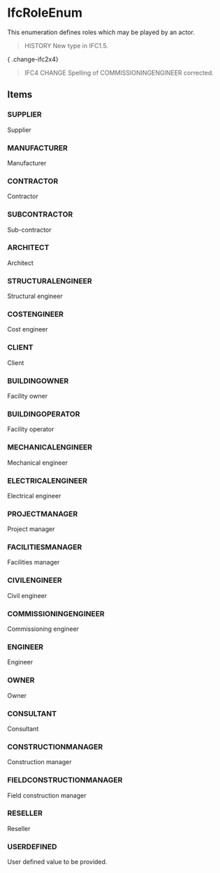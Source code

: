 # IfcRoleEnum

This enumeration defines roles which may be played by an actor.
<!-- end of short definition -->

> HISTORY New type in IFC1.5.

{ .change-ifc2x4}
> IFC4 CHANGE Spelling of COMMISSIONINGENGINEER corrected.

## Items

### SUPPLIER
Supplier

### MANUFACTURER
Manufacturer

### CONTRACTOR
Contractor

### SUBCONTRACTOR
Sub-contractor

### ARCHITECT
Architect

### STRUCTURALENGINEER
Structural engineer

### COSTENGINEER
Cost engineer

### CLIENT
Client

### BUILDINGOWNER
Facility owner

### BUILDINGOPERATOR
Facility operator

### MECHANICALENGINEER
Mechanical engineer

### ELECTRICALENGINEER
Electrical engineer

### PROJECTMANAGER
Project manager

### FACILITIESMANAGER
Facilities manager

### CIVILENGINEER
Civil engineer

### COMMISSIONINGENGINEER
Commissioning engineer

### ENGINEER
Engineer

### OWNER
Owner

### CONSULTANT
Consultant

### CONSTRUCTIONMANAGER
Construction manager

### FIELDCONSTRUCTIONMANAGER
Field construction manager

### RESELLER
Reseller

### USERDEFINED
User defined value to be provided.
